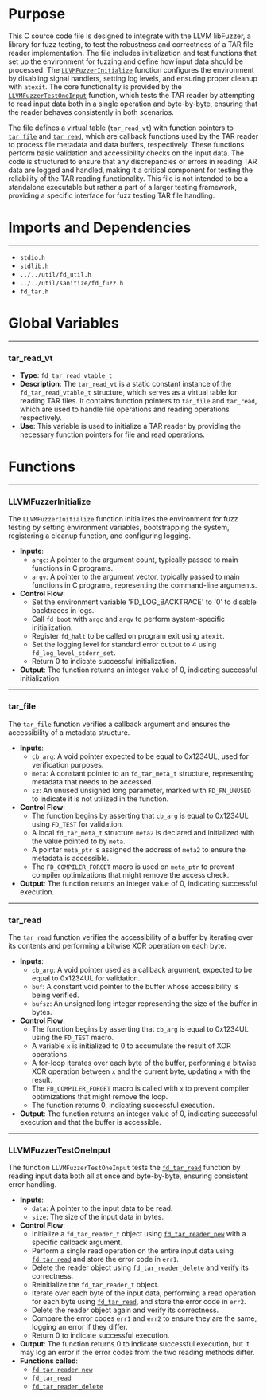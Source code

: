 # Purpose
This C source code file is designed to integrate with the LLVM libFuzzer, a library for fuzz testing, to test the robustness and correctness of a TAR file reader implementation. The file includes initialization and test functions that set up the environment for fuzzing and define how input data should be processed. The [`LLVMFuzzerInitialize`](#LLVMFuzzerInitialize) function configures the environment by disabling signal handlers, setting log levels, and ensuring proper cleanup with `atexit`. The core functionality is provided by the [`LLVMFuzzerTestOneInput`](#LLVMFuzzerTestOneInput) function, which tests the TAR reader by attempting to read input data both in a single operation and byte-by-byte, ensuring that the reader behaves consistently in both scenarios.

The file defines a virtual table (`tar_read_vt`) with function pointers to [`tar_file`](#tar_file) and [`tar_read`](#tar_read), which are callback functions used by the TAR reader to process file metadata and data buffers, respectively. These functions perform basic validation and accessibility checks on the input data. The code is structured to ensure that any discrepancies or errors in reading TAR data are logged and handled, making it a critical component for testing the reliability of the TAR reading functionality. This file is not intended to be a standalone executable but rather a part of a larger testing framework, providing a specific interface for fuzz testing TAR file handling.
# Imports and Dependencies

---
- `stdio.h`
- `stdlib.h`
- `../../util/fd_util.h`
- `../../util/sanitize/fd_fuzz.h`
- `fd_tar.h`


# Global Variables

---
### tar\_read\_vt
- **Type**: `fd_tar_read_vtable_t`
- **Description**: The `tar_read_vt` is a static constant instance of the `fd_tar_read_vtable_t` structure, which serves as a virtual table for reading TAR files. It contains function pointers to `tar_file` and `tar_read`, which are used to handle file operations and reading operations respectively.
- **Use**: This variable is used to initialize a TAR reader by providing the necessary function pointers for file and read operations.


# Functions

---
### LLVMFuzzerInitialize<!-- {{#callable:LLVMFuzzerInitialize}} -->
The `LLVMFuzzerInitialize` function initializes the environment for fuzz testing by setting environment variables, bootstrapping the system, registering a cleanup function, and configuring logging.
- **Inputs**:
    - `argc`: A pointer to the argument count, typically passed to main functions in C programs.
    - `argv`: A pointer to the argument vector, typically passed to main functions in C programs, representing the command-line arguments.
- **Control Flow**:
    - Set the environment variable 'FD_LOG_BACKTRACE' to '0' to disable backtraces in logs.
    - Call `fd_boot` with `argc` and `argv` to perform system-specific initialization.
    - Register `fd_halt` to be called on program exit using `atexit`.
    - Set the logging level for standard error output to 4 using `fd_log_level_stderr_set`.
    - Return 0 to indicate successful initialization.
- **Output**: The function returns an integer value of 0, indicating successful initialization.


---
### tar\_file<!-- {{#callable:tar_file}} -->
The `tar_file` function verifies a callback argument and ensures the accessibility of a metadata structure.
- **Inputs**:
    - `cb_arg`: A void pointer expected to be equal to 0x1234UL, used for verification purposes.
    - `meta`: A constant pointer to an `fd_tar_meta_t` structure, representing metadata that needs to be accessed.
    - `sz`: An unused unsigned long parameter, marked with `FD_FN_UNUSED` to indicate it is not utilized in the function.
- **Control Flow**:
    - The function begins by asserting that `cb_arg` is equal to 0x1234UL using `FD_TEST` for validation.
    - A local `fd_tar_meta_t` structure `meta2` is declared and initialized with the value pointed to by `meta`.
    - A pointer `meta_ptr` is assigned the address of `meta2` to ensure the metadata is accessible.
    - The `FD_COMPILER_FORGET` macro is used on `meta_ptr` to prevent compiler optimizations that might remove the access check.
- **Output**: The function returns an integer value of 0, indicating successful execution.


---
### tar\_read<!-- {{#callable:tar_read}} -->
The `tar_read` function verifies the accessibility of a buffer by iterating over its contents and performing a bitwise XOR operation on each byte.
- **Inputs**:
    - `cb_arg`: A void pointer used as a callback argument, expected to be equal to 0x1234UL for validation.
    - `buf`: A constant void pointer to the buffer whose accessibility is being verified.
    - `bufsz`: An unsigned long integer representing the size of the buffer in bytes.
- **Control Flow**:
    - The function begins by asserting that `cb_arg` is equal to 0x1234UL using the `FD_TEST` macro.
    - A variable `x` is initialized to 0 to accumulate the result of XOR operations.
    - A for-loop iterates over each byte of the buffer, performing a bitwise XOR operation between `x` and the current byte, updating `x` with the result.
    - The `FD_COMPILER_FORGET` macro is called with `x` to prevent compiler optimizations that might remove the loop.
    - The function returns 0, indicating successful execution.
- **Output**: The function returns an integer value of 0, indicating successful execution and that the buffer is accessible.


---
### LLVMFuzzerTestOneInput<!-- {{#callable:LLVMFuzzerTestOneInput}} -->
The function `LLVMFuzzerTestOneInput` tests the [`fd_tar_read`](fd_tar_reader.c.driver.md#fd_tar_read) function by reading input data both all at once and byte-by-byte, ensuring consistent error handling.
- **Inputs**:
    - `data`: A pointer to the input data to be read.
    - `size`: The size of the input data in bytes.
- **Control Flow**:
    - Initialize a `fd_tar_reader_t` object using [`fd_tar_reader_new`](fd_tar_reader.c.driver.md#fd_tar_reader_new) with a specific callback argument.
    - Perform a single read operation on the entire input data using [`fd_tar_read`](fd_tar_reader.c.driver.md#fd_tar_read) and store the error code in `err1`.
    - Delete the reader object using [`fd_tar_reader_delete`](fd_tar_reader.c.driver.md#fd_tar_reader_delete) and verify its correctness.
    - Reinitialize the `fd_tar_reader_t` object.
    - Iterate over each byte of the input data, performing a read operation for each byte using [`fd_tar_read`](fd_tar_reader.c.driver.md#fd_tar_read), and store the error code in `err2`.
    - Delete the reader object again and verify its correctness.
    - Compare the error codes `err1` and `err2` to ensure they are the same, logging an error if they differ.
    - Return 0 to indicate successful execution.
- **Output**: The function returns 0 to indicate successful execution, but it may log an error if the error codes from the two reading methods differ.
- **Functions called**:
    - [`fd_tar_reader_new`](fd_tar_reader.c.driver.md#fd_tar_reader_new)
    - [`fd_tar_read`](fd_tar_reader.c.driver.md#fd_tar_read)
    - [`fd_tar_reader_delete`](fd_tar_reader.c.driver.md#fd_tar_reader_delete)


